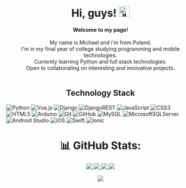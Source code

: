 <h1 align="center">Hi, guys! <img src="https://github.com/wervlad/wervlad/assets/24524555/766d336d-b87d-44ba-807c-c51de2bc6b4d" width="28px" alt="👋"></h1>

<p align="center">
    <b>Welcome to my page!</b><br><br>
        My name is Michael and i'm from Poland.<br>
        I'm in my final year of college studying programming and mobile technologies.<br>
        Currently learning Python and full stack technologies.<br>
        Open to collaborating on interesting and innovative projects.<br>
  <br>
  
<h2 align="center">Technology Stack</h2>

![Python](https://img.shields.io/badge/python-3670A0?style=for-the-badge&logo=python&logoColor=ffdd54)
![Vue.js](https://img.shields.io/badge/vuejs-%2335495e.svg?style=for-the-badge&logo=vuedotjs&logoColor=%234FC08D)
![Django](https://img.shields.io/badge/django-%23092E20.svg?style=for-the-badge&logo=django&logoColor=white)
![DjangoREST](https://img.shields.io/badge/DJANGO-REST-ff1709?style=for-the-badge&logo=django&logoColor=white&color=ff1709&labelColor=gray)
![JavaScript](https://img.shields.io/badge/javascript-%23323330.svg?style=for-the-badge&logo=javascript&logoColor=%23F7DF1E)
![CSS3](https://img.shields.io/badge/css3-%231572B6.svg?style=for-the-badge&logo=css3&logoColor=white)
![HTML5](https://img.shields.io/badge/html5-%23E34F26.svg?style=for-the-badge&logo=html5&logoColor=white)
![Arduino](https://img.shields.io/badge/-Arduino-00979D?style=for-the-badge&logo=Arduino&logoColor=white)
![Git](https://img.shields.io/badge/git-%23F05033.svg?style=for-the-badge&logo=git&logoColor=white)
![GitHub](https://img.shields.io/badge/github-%23121011.svg?style=for-the-badge&logo=github&logoColor=white)
![MySQL](https://img.shields.io/badge/mysql-%2300f.svg?style=for-the-badge&logo=mysql&logoColor=white)
![MicrosoftSQLServer](https://img.shields.io/badge/Microsoft%20SQL%20Server-CC2927?style=for-the-badge&logo=microsoft%20sql%20server&logoColor=white)
![Android Studio](https://img.shields.io/badge/Android%20Studio-3DDC84.svg?style=for-the-badge&logo=android-studio&logoColor=white)
![iOS](https://img.shields.io/badge/iOS-000000?style=for-the-badge&logo=ios&logoColor=white)
![Swift](https://img.shields.io/badge/swift-F54A2A?style=for-the-badge&logo=swift&logoColor=white)
![Ionic](https://img.shields.io/badge/Ionic-%233880FF.svg?style=for-the-badge&logo=Ionic&logoColor=white)
<br>

<div align="center">
<h1> 📊 GitHub Stats:
</div>

<p align="center">
  <a href="https://github.com/nnexxe7">
    <img src="http://github-profile-summary-cards.vercel.app/api/cards/profile-details?username=nnexxe7&theme=transparent" />
  </a>
  <a href="https://github.com/nnexxe7">
    <img src="https://github-readme-streak-stats.herokuapp.com/?user=nnexxe7&hide_border=true&card_width=338&theme=transparent" />
  </a>
  <a href="https://github.com/nnexxe7">
    <img src="http://github-profile-summary-cards.vercel.app/api/cards/stats?username=nnexxe7&theme=transparent" />
  </a>
  <a href="https://github.com/nnexxe7">
    <img src="https://github-readme-stats.vercel.app/api/top-langs/?username=nnexxe7&langs_count=10&exclude_repo=&hide=jupyter%20notebook,vim%20script,cmake,makefile,batchfile,emacs%20lisp,css,html&layout=default&card_width=699&hide_border=true&theme=transparent" />
  </a>
</p> 
<p align="center">
  <a href="https://github.com/nnexxe7">
    <img src="https://komarev.com/ghpvc/?username=nnexxe7&color=blue&style=flat)" />
  </a>
</p>
